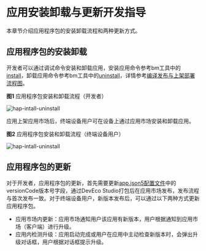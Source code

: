 # 应用安装卸载与更新开发指导
<!--Kit: Ability Kit-->
<!--Subsystem: BundleManager-->
<!--Owner: @wanghang904-->
<!--SE: @hanfeng6-->
<!--TSE: @kongjing2-->

本章节介绍应用程序包的安装卸载流程和两种更新方式。

## 应用程序包的安装卸载
开发者可以通过调试命令安装和卸载应用，安装应用命令参考bm工具中的[install](../tools/bm-tool.md#安装命令install)，卸载应用命令参考bm工具中的[uninstall](../tools/bm-tool.md#卸载命令uninstall)，详情参考[编译发布与上架部署流程图](./application-package-structure-stage.md#发布态包结构)。

**图1** 应用程序包安装和卸载流程（开发者）

![hap-intall-uninstall](figures/hap-install-uninstall-developer.png)


应用上架应用市场后，终端设备用户可在设备上通过应用市场安装和卸载应用。

**图2** 应用程序包安装和卸载流程（终端设备用户）

![hap-intall-uninstall](figures/hap-install-uninstall-user.png)

## 应用程序包的更新


对于开发者，应用程序包的更新，首先需要更新[app.json5配置文件](./app-configuration-file.md)中的versionCode版本号字段，通过DevEco Studio打包后在应用市场发布，发布流程与首次发布一致。对于终端设备用户，新版本发布后，可以通过以下两种方式更新应用程序包。

- 应用市场内更新：应用市场通知用户该应用有新版本，用户根据通知到应用市场（客户端）进行升级。
- 应用内检测升级：<!--RP1-->应用启动完成或用户在应用中主动检查新版本时，会弹出升级对话框，用户根据对话框提示升级。<!--RP1End-->
